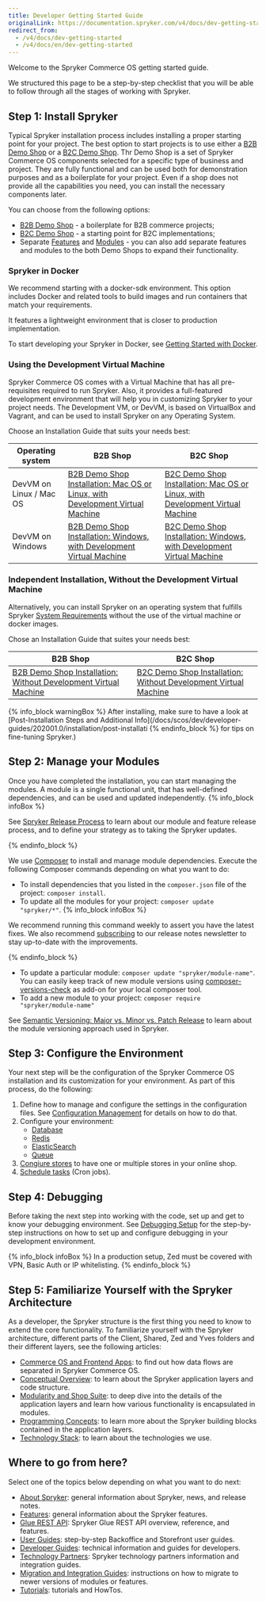 ```yaml
---
title: Developer Getting Started Guide
originalLink: https://documentation.spryker.com/v4/docs/dev-getting-started
redirect_from:
  - /v4/docs/dev-getting-started
  - /v4/docs/en/dev-getting-started
---
```


Welcome to the Spryker Commerce OS getting started guide.

We structured this page to be a step-by-step checklist that you will be able to follow through all the stages of working with Spryker.

## Step 1: Install Spryker

Typical Spryker installation process includes installing a proper starting point for your project. The best option to start projects is to use either a [B2B Demo Shop](https://documentation.spryker.com/v4/docs/b2b-suite#b2b-demo-shop) or a [B2C Demo Shop](https://documentation.spryker.com/v4/docs/b2c-suite#b2c-demo-shop). Thr Demo Shop is a set of Spryker Commerce OS components selected for a specific type of business and project. They are fully functional and can be used both for demonstration purposes and as a boilerplate for your project. Even if a shop does not provide all the capabilities you need, you can install the necessary components later.

You can choose from the following options:

* [B2B Demo Shop](https://documentation.spryker.com/v4/docs/b2b-suite#b2b-demo-shop) - a boilerplate for B2B commerce projects;
* [B2C Demo Shop](https://documentation.spryker.com/v4/docs/b2c-suite#b2c-demo-shop) - a starting point for B2C implementations;
* Separate [Features](https://documentation.spryker.com/v4/docs/features) and [Modules](https://documentation.spryker.com/v20/docs) - you can also add separate features and modules to the both Demo Shops to expand their functionality.

### Spryker in Docker
We recommend starting with a docker-sdk environment. This option includes Docker and related tools to build images and run containers that match your requirements. 

It features a lightweight environment that is closer to production implementation. 

To start developing your Spryker in Docker, see [Getting Started with Docker](/docs/scos/dev/developer-guides/202001.0/installation/spryker-in-docker/getting-started).

### Using the Development Virtual Machine

Spryker Commerce OS comes with a Virtual Machine that has all pre-requisites required to run Spryker. Also, it provides a full-featured development environment that will help you in customizing Spryker to your project needs. The Development VM, or DevVM, is based on VirtualBox and Vagrant, and can be used to install Spryker on any Operating System. 

Choose an Installation Guide that suits your needs best:

|          Operating system               | B2B Shop                                                     | B2C Shop                                                     
| ----------------------- | ------------------------------------------------------------ | ------------------------------------------------------------ 
| DevVM on Linux / Mac OS | [B2B Demo Shop Installation: Mac OS or Linux, with Development Virtual Machine](/docs/scos/dev/developer-guides/202001.0/installation/b2b-demo-shop-installation-guides/installation-gu) | [B2C Demo Shop Installation: Mac OS or Linux, with Development Virtual Machine](https://documentation.spryker.com/v4/docs/installation-guide-b2c) 
| DevVM on Windows        | [B2B Demo Shop Installation: Windows, with Development Virtual Machine](/docs/scos/dev/developer-guides/202001.0/installation/b2b-demo-shop-installation-guides/b2b-demo-shop-i) | [B2C Demo Shop Installation: Windows, with Development Virtual Machine](/docs/scos/dev/developer-guides/202001.0/installation/b2c-demo-shop-installation-guides/b2c-demo-shop-i) 

### Independent Installation, Without the Development Virtual Machine
Alternatively, you can install Spryker on an operating system that fulfills Spryker [System Requirements](/docs/scos/dev/developer-guides/202001.0/installation/system-requirem) without the use of the virtual machine or docker images. 

Chose an Installation Guide that suites your needs best:

| B2B Shop | B2C Shop
| --- | --- | 
| [B2B Demo Shop Installation: Without Development Virtual Machine](/docs/scos/dev/developer-guides/202001.0/installation/b2b-demo-shop-installation-guides/b2b-demo-shop-i) | [B2C Demo Shop Installation: Without Development Virtual Machine](/docs/scos/dev/developer-guides/202001.0/installation/b2c-demo-shop-installation-guides/b2c-demo-shop-i)

{% info_block warningBox %}
After installing, make sure to have a look at [Post-Installation Steps and Additional Info](/docs/scos/dev/developer-guides/202001.0/installation/post-installati
{% endinfo_block %} for tips on fine-tuning Spryker.)
## Step 2: Manage your Modules

Once you have completed the installation, you can start managing the modules. A module is a single functional unit, that has well-defined dependencies, and can be used and updated independently. 
{% info_block infoBox %}

See [Spryker Release Process](/docs/scos/dev/about-spryker/202001.0/spryker-release) to learn about our module and feature release process, and to define your strategy as to taking the Spryker updates. 

{% endinfo_block %}

We use [Composer](/docs/scos/dev/developer-guides/202001.0/installation/composer) to install and manage module dependencies. 
Execute the following Composer commands depending on what you want to do:

* To install dependencies that you listed in the `composer.json` file of the project: `composer install`.
*  To update all the modules for your project: `composer update "spryker/*"`. 
{% info_block infoBox %}

We recommend running this command weekly to assert you have the latest fixes. We also recommend [subscribing](https://now.spryker.com/release-notes) to our release notes newsletter to stay up-to-date with the improvements.

{% endinfo_block %}
*  To update a particular module: `composer update "spryker/module-name"`. You can easily keep track of new module versions using [composer-versions-check](https://github.com/Soullivaneuh/composer-versions-check) as add-on for your local composer tool.
*  To add a new module to your project: `composer require "spryker/module-name"`

See [Semantic Versioning: Major vs. Minor vs. Patch Release](/docs/scos/dev/developer-guides/202001.0/architecture-guide/module-api/major-minor-pat) to learn about the module versioning approach used in Spryker.


## Step 3: Configure the Environment

Your next step will be the configuration of the Spryker Commerce OS installation and its customization for your environment. As part of this process, do the following:

1. Define how to manage and configure the settings in the configuration files. See [Configuration Management](/docs/scos/dev/developer-guides/202001.0/development-guide/back-end/data-manipulation/configuration-m) for details on how to do that.
2. Configure your environment: 
    *   [Database](/docs/scos/dev/developer-guides/202001.0/installation/configure-datab)
    *   [Redis](https://documentation.spryker.com/v4/docs/redis-configruation-201903)
    *   [ElasticSearch](/docs/scos/dev/developer-guides/202001.0/development-guide/back-end/data-manipulation/data-interaction/search/search-configur)
    *   [Queue](/docs/scos/dev/developer-guides/202001.0/development-guide/back-end/data-manipulation/queue/queue)
3. [Congiure stores](https://documentation.spryker.com/v4/docs/multiple-stores#configure-stores) to have one or multiple stores in your online shop.
4. [Schedule tasks](/docs/scos/dev/developer-guides/202001.0/development-guide/back-end/data-manipulation/data-enrichment/cronjobs/cronjob-schedul) (Cron jobs).
<!---4. Move to the maintenance mode-->

## Step 4: Debugging

Before taking the next step into working with the code, set up and get to know your debugging environment. See [Debugging Setup](/docs/scos/dev/developer-guides/202001.0/installation/debugging/debugging-setup) for the step-by-step instructions on how to set up and configure debugging in your development environment.

{% info_block infoBox %}
In a production setup, Zed must be covered with VPN, Basic Auth or IP whitelisting.
{% endinfo_block %}

## Step 5: Familiarize Yourself with the Spryker Architecture

As a developer, the Spryker structure is the first thing you need to know to extend the core functionality. To familiarize yourself with the Spryker architecture, different parts of the Client, Shared, Zed and Yves folders and their different layers, see the following articles:

* [Commerce OS and Frontend Apps](/docs/scos/dev/developer-guides/202001.0/architecture-guide/commerce-os-and): to find out how data flows are separated in Spryker Commerce OS.
* [Conceptual Overview](/docs/scos/dev/developer-guides/202001.0/architecture-guide/concept-overvie): to learn about the Spryker application layers and code structure.
* [Modularity and Shop Suite](/docs/scos/dev/developer-guides/202001.0/architecture-guide/modularity-and-): to deep dive into the details of the application layers and learn how various functionality is encapsulated in modules.
* [Programming Concepts](/docs/scos/dev/developer-guides/202001.0/architecture-guide/programming-con): to learn more about the Spryker building blocks contained in the application layers.
* [Technology Stack](/docs/scos/dev/developer-guides/202001.0/architecture-guide/technology-stac): to learn about the technologies we use. 

<!---* Introduction to navigating the folder structure, main concepts and namespacing.
* The project directory
* The OS directories-->

<!---## Step 5: The Development Virtual Machine

Get to know the parts of the Spryker Development Virtual Machine with which we ship the Spryker Commerce OS so that you have a pre-configured and ready to go stack.

* What is the Spryker DevVM (Development Virtual Machine) and why do we need it?
* Main Structure
* Technology Stack: Linux distribution, PHP, Postgres, MySQL, ES, Redis, Queue, Jenkins-->



## Where to go from here?

Select one of the topics below depending on what you want to do next:

* [About Spryker](https://documentation.spryker.com/v4/docs/demoshops): general information about Spryker, news, and release notes.
* [Features](https://documentation.spryker.com/v4/docs/features): general information about the Spryker features.
* [Glue REST API](/docs/scos/dev/glue-api/202001.0/glue-rest-api): Spryker Glue REST API overview, reference, and features.
* [User Guides](/docs/scos/dev/user-guides/202001.0/about-user-guid): step-by-step Backoffice and Storefront user guides.
* [Developer Guides](/docs/scos/dev/developer-guides/202001.0/about-developer): technical information and guides for developers. 
* [Technology Partners](https://documentation.spryker.com/v4/docs/partner-integration): Spryker technology partners information and integration guides.
* [Migration and Integration Guides](/docs/scos/dev/migration-and-integration/202001.0/about-migration): instructions on how to migrate to newer versions of modules or features.
* [Tutorials](/docs/scos/dev/tutorials/202001.0/about-tutorials): tutorials and HowTos.

